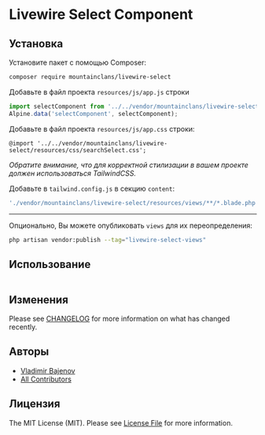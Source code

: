 # Livewire Select Component

## Установка

Установите пакет с помощью Composer:

```bash
composer require mountainclans/livewire-select
```

Добавьте в файл проекта `resources/js/app.js` строки

```js
import selectComponent from '../../vendor/mountainclans/livewire-select/resources/js/searchSelect';
Alpine.data('selectComponent', selectComponent);
```

Добавьте в файл проекта `resources/js/app.css` строки:

```
@import '../../vendor/mountainclans/livewire-select/resources/css/searchSelect.css';
```

_Обратите внимание, что для корректной стилизации в вашем проекте должен использоваться TailwindCSS._

Добавьте в `tailwind.config.js` в секцию `content`:

```js
'./vendor/mountainclans/livewire-select/resources/views/**/*.blade.php'
```

---

Опционально, Вы можете опубликовать `views` для их переопределения:

```bash
php artisan vendor:publish --tag="livewire-select-views"
```

## Использование

```bladehtml

```

## Изменения

Please see [CHANGELOG](CHANGELOG.md) for more information on what has changed recently.

## Авторы

- [Vladimir Bajenov](https://github.com/mountainclans)
- [All Contributors](../../contributors)

## Лицензия

The MIT License (MIT). Please see [License File](LICENSE.md) for more information.
